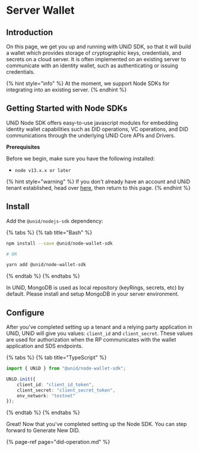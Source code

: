 # Server Wallet

## Introduction

On this page, we get you up and running with UNiD SDK, so that it will build a wallet which provides storage of cryptographic keys, credentials, and secrets on a cloud server. It is often implemented on an existing server to communicate with an identity wallet, such as authenticating or issuing credentials.

{% hint style="info" %}
At the moment, we support Node SDKs for integrating into an existing server.
{% endhint %}

## Getting Started with Node SDKs

UNiD Node SDK offers easy-to-use javascript modules for embedding identity wallet capabilities such as DID operations, VC operations, and DID communications through the underlying UNiD Core APIs and Drivers.

**Prerequisites**

Before we begin, make sure you have the following installed:

* `node v13.x.x or later`

{% hint style="warning" %}
If you don't already have an account and UNiD tenant established, head over [here](https://docs.getunid.io), then return to this page.
{% endhint %}

## Install

Add the `@unid/nodejs-sdk` dependency:

{% tabs %}
{% tab title="Bash" %}
```bash
npm install --save @unid/node-wallet-sdk

# OR

yarn add @unid/node-wallet-sdk
```
{% endtab %}
{% endtabs %}

In UNiD, MongoDB is used as local repository \(keyRings, secrets, etc\) by default. Please install and setup MongoDB in your server environment.

## Configure

After you've completed setting up a tenant and a relying party application in UNiD, UNiD will give you values: `client_id` and `client_secret`. These values are used for authorization when the RP communicates with the wallet application and SDS endpoints.

{% tabs %}
{% tab title="TypeScript" %}
```typescript
import { UNiD } from "@unid/node-wallet-sdk";

UNiD.init({
    client_id: "client_id_token",
    client_secret: "client_secret_token",
    env_network: "testnet"
});
```
{% endtab %}
{% endtabs %}

Great! Now that you've completed setting up the Node SDK. You can step forward to Generate New DID.

{% page-ref page="did-operation.md" %}

